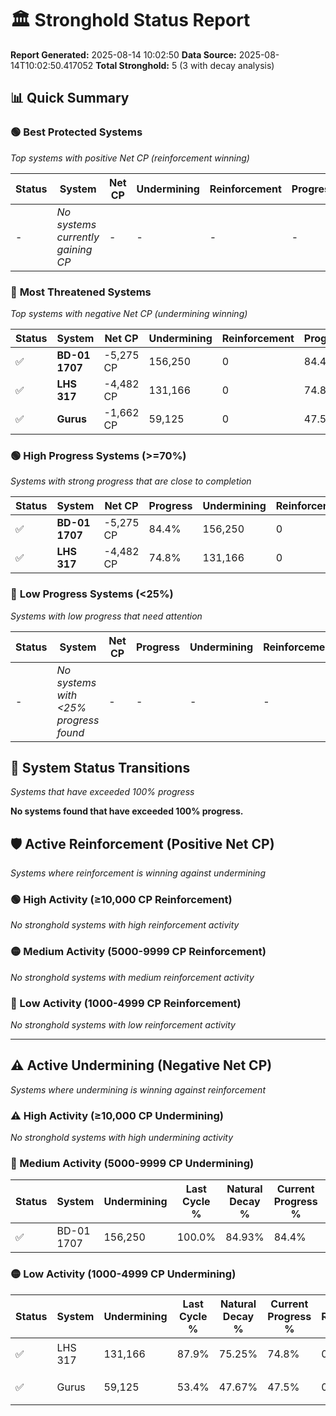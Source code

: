# 🏛️ Stronghold Status Report

**Report Generated:** 2025-08-14 10:02:50
**Data Source:** 2025-08-14T10:02:50.417052
**Total Stronghold:** 5 (3 with decay analysis)

## 📊 Quick Summary

### 🟢 **Best Protected Systems**
*Top systems with positive Net CP (reinforcement winning)*

| Status | System | Net CP | Undermining | Reinforcement | Progress |
|--------|--------|--------|-------------|---------------|----------|
| - | *No systems currently gaining CP* | - | - | - | - |

### 🔴 **Most Threatened Systems**
*Top systems with negative Net CP (undermining winning)*

| Status | System | Net CP | Undermining | Reinforcement | Progress |
|--------|--------|--------|-------------|---------------|----------|
| ✅ | **BD-01 1707** | -5,275 CP | 156,250 | 0 | 84.4% |
| ✅ | **LHS 317** | -4,482 CP | 131,166 | 0 | 74.8% |
| ✅ | **Gurus** | -1,662 CP | 59,125 | 0 | 47.5% |

### 🟢 **High Progress Systems (>=70%)**
*Systems with strong progress that are close to completion*

| Status | System | Net CP | Progress | Undermining | Reinforcement |
|--------|--------|--------|----------|-------------|---------------|
| ✅ | **BD-01 1707** | -5,275 CP | 84.4% | 156,250 | 0 |
| ✅ | **LHS 317** | -4,482 CP | 74.8% | 131,166 | 0 |

### 🔴 **Low Progress Systems (<25%)**
*Systems with low progress that need attention*

| Status | System | Net CP | Progress | Undermining | Reinforcement |
|--------|--------|--------|----------|-------------|---------------|
| - | *No systems with <25% progress found* | - | - | - | - |
## 🔄 System Status Transitions
*Systems that have exceeded 100% progress*

**No systems found that have exceeded 100% progress.**

## 🛡️ Active Reinforcement (Positive Net CP)
*Systems where reinforcement is winning against undermining*

### 🟢 High Activity (≥10,000 CP Reinforcement)

*No stronghold systems with high reinforcement activity*

### 🟡 Medium Activity (5000-9999 CP Reinforcement)

*No stronghold systems with medium reinforcement activity*

### 🔴 Low Activity (1000-4999 CP Reinforcement)

*No stronghold systems with low reinforcement activity*


---

## ⚠️ Active Undermining (Negative Net CP)
*Systems where undermining is winning against reinforcement*

### ⚠️ High Activity (≥10,000 CP Undermining)

*No stronghold systems with high undermining activity*

### 🔶 Medium Activity (5000-9999 CP Undermining)

| Status | System | Undermining | Last Cycle % | Natural Decay % | Current Progress % | Reinforcement | Current CP | Net CP | Activity |
|--------|--------|-------------|--------------|-----------------|-------------------|---------------|------------|--------|----------|
| ✅ | BD-01 1707 | 156,250 | 100.0% | 84.93% | 84.4% | 0 | 844,000 | -5,275 | 🔶 Medium Undermining |

### 🟡 Low Activity (1000-4999 CP Undermining)

| Status | System | Undermining | Last Cycle % | Natural Decay % | Current Progress % | Reinforcement | Current CP | Net CP | Activity |
|--------|--------|-------------|--------------|-----------------|-------------------|---------------|------------|--------|----------|
| ✅ | LHS 317 | 131,166 | 87.9% | 75.25% | 74.8% | 0 | 748,000 | -4,482 | 🟡 Low Undermining |
| ✅ | Gurus | 59,125 | 53.4% | 47.67% | 47.5% | 0 | 475,000 | -1,662 | 🟡 Low Undermining |
